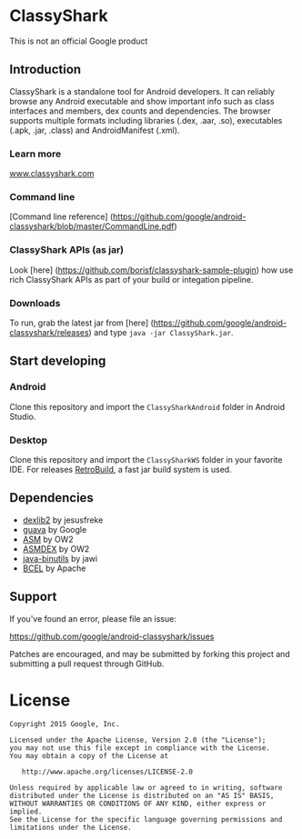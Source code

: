 # ClassyShark

This is not an official Google product

## Introduction

ClassyShark is a standalone tool for Android developers. It can reliably browse any Android executable and show important info such as class interfaces and members, dex counts and dependencies. The browser supports multiple formats including libraries (.dex, .aar, .so), executables (.apk, .jar, .class) and AndroidManifest (.xml).

### Learn more
www.classyshark.com

### Command line 
[Command line reference] (https://github.com/google/android-classyshark/blob/master/CommandLine.pdf)

### ClassyShark APIs (as jar)
Look [here] (https://github.com/borisf/classyshark-sample-plugin) how use rich ClassyShark APIs as part of your build or integation pipeline.

### Downloads

To run, grab the latest jar from [here] (https://github.com/google/android-classyshark/releases)
and type `java -jar ClassyShark.jar`.

## Start developing
### Android

Clone this repository and import the `ClassySharkAndroid` folder in Android Studio.

### Desktop

Clone this repository and import the `ClassySharkWS` folder in your favorite IDE. For releases  [RetroBuild](https://github.com/borisf/RetroBuild), a fast jar build system is used.

## Dependencies
* [dexlib2](https://github.com/JesusFreke/smali/tree/master/dexlib2) by jesusfreke
* [guava](https://github.com/google/guava) by Google
* [ASM](http://asm.ow2.org/) by OW2
* [ASMDEX](http://asm.ow2.org/asmdex-index.html) by OW2
* [java-binutils](https://github.com/jawi/java-binutils) by jawi
* [BCEL](https://commons.apache.org/proper/commons-bcel) by Apache

## Support
If you've found an error, please file an issue:

https://github.com/google/android-classyshark/issues

Patches are encouraged, and may be submitted by forking this project and
submitting a pull request through GitHub.

License
=======

    Copyright 2015 Google, Inc.

    Licensed under the Apache License, Version 2.0 (the "License");
    you may not use this file except in compliance with the License.
    You may obtain a copy of the License at

       http://www.apache.org/licenses/LICENSE-2.0

    Unless required by applicable law or agreed to in writing, software
    distributed under the License is distributed on an "AS IS" BASIS,
    WITHOUT WARRANTIES OR CONDITIONS OF ANY KIND, either express or implied.
    See the License for the specific language governing permissions and
    limitations under the License.




